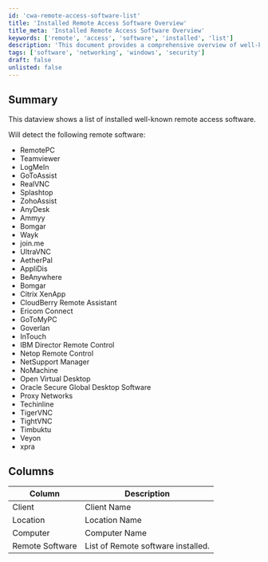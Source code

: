 ```yaml
---
id: 'cwa-remote-access-software-list'
title: 'Installed Remote Access Software Overview'
title_meta: 'Installed Remote Access Software Overview'
keywords: ['remote', 'access', 'software', 'installed', 'list']
description: 'This document provides a comprehensive overview of well-known remote access software installed on systems. It includes detection capabilities for various popular remote access tools, along with a detailed column description of the data collected.'
tags: ['software', 'networking', 'windows', 'security']
draft: false
unlisted: false
---
```

## Summary

This dataview shows a list of installed well-known remote access software.

Will detect the following remote software:

- RemotePC
- Teamviewer
- LogMeIn
- GoToAssist
- RealVNC
- Splashtop
- ZohoAssist
- AnyDesk
- Ammyy
- Bomgar
- Wayk
- join.me
- UltraVNC
- AetherPal
- AppliDis
- BeAnywhere
- Bomgar
- Citrix XenApp
- CloudBerry Remote Assistant
- Ericom Connect
- GoToMyPC
- Goverlan
- InTouch
- IBM Director Remote Control
- Netop Remote Control
- NetSupport Manager
- NoMachine
- Open Virtual Desktop
- Oracle Secure Global Desktop Software
- Proxy Networks
- Techinline
- TigerVNC
- TightVNC
- Timbuktu
- Veyon
- xpra

## Columns

| Column             | Description                             |
|--------------------|-----------------------------------------|
| Client             | Client Name                             |
| Location           | Location Name                           |
| Computer           | Computer Name                           |
| Remote Software    | List of Remote software installed.      |



